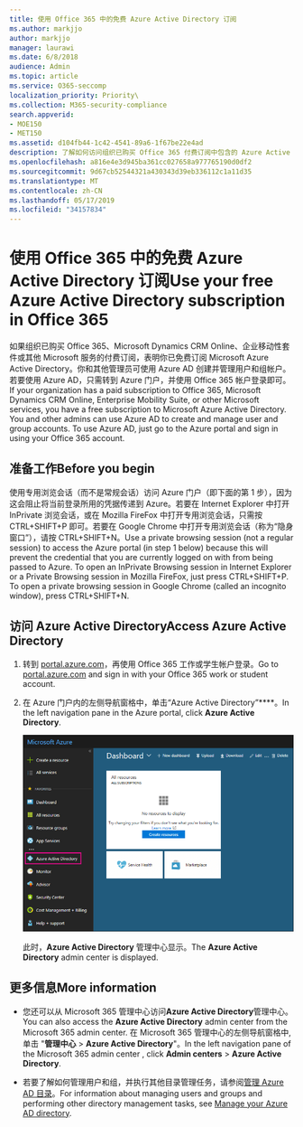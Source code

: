 ```yaml
---
title: 使用 Office 365 中的免费 Azure Active Directory 订阅
ms.author: markjjo
author: markjjo
manager: laurawi
ms.date: 6/8/2018
audience: Admin
ms.topic: article
ms.service: O365-seccomp
localization_priority: Priority\
ms.collection: M365-security-compliance
search.appverid:
- MOE150
- MET150
ms.assetid: d104fb44-1c42-4541-89a6-1f67be22e4ad
description: 了解如何访问组织已购买 Office 365 付费订阅中包含的 Azure Active Directory。
ms.openlocfilehash: a816e4e3d945ba361cc027658a977765190d0df2
ms.sourcegitcommit: 9d67cb52544321a430343d39eb336112c1a11d35
ms.translationtype: MT
ms.contentlocale: zh-CN
ms.lasthandoff: 05/17/2019
ms.locfileid: "34157834"
---
```

# <a name="use-your-free-azure-active-directory-subscription-in-office-365"></a><span data-ttu-id="32220-103">使用 Office 365 中的免费 Azure Active Directory 订阅</span><span class="sxs-lookup"><span data-stu-id="32220-103">Use your free Azure Active Directory subscription in Office 365</span></span>

<span data-ttu-id="32220-p101">如果组织已购买 Office 365、Microsoft Dynamics CRM Online、企业移动性套件或其他 Microsoft 服务的付费订阅，表明你已免费订阅 Microsoft Azure Active Directory。你和其他管理员可使用 Azure AD 创建并管理用户和组帐户。若要使用 Azure AD，只需转到 Azure 门户，并使用 Office 365 帐户登录即可。</span><span class="sxs-lookup"><span data-stu-id="32220-p101">If your organization has a paid subscription to Office 365, Microsoft Dynamics CRM Online, Enterprise Mobility Suite, or other Microsoft services, you have a free subscription to Microsoft Azure Active Directory. You and other admins can use Azure AD to create and manage user and group accounts. To use Azure AD, just go to the Azure portal and sign in using your Office 365 account.</span></span>
  
## <a name="before-you-begin"></a><span data-ttu-id="32220-107">准备工作</span><span class="sxs-lookup"><span data-stu-id="32220-107">Before you begin</span></span>

<span data-ttu-id="32220-p102">使用专用浏览会话（而不是常规会话）访问 Azure 门户（即下面的第 1 步），因为这会阻止将当前登录所用的凭据传递到 Azure。若要在 Internet Explorer 中打开 InPrivate 浏览会话，或在 Mozilla FireFox 中打开专用浏览会话，只需按 CTRL+SHIFT+P 即可。若要在 Google Chrome 中打开专用浏览会话（称为“隐身窗口”），请按 CTRL+SHIFT+N。</span><span class="sxs-lookup"><span data-stu-id="32220-p102">Use a private browsing session (not a regular session) to access the Azure portal (in step 1 below) because this will prevent the credential that you are currently logged on with from being passed to Azure. To open an InPrivate Browsing session in Internet Explorer or a Private Browsing session in Mozilla FireFox, just press CTRL+SHIFT+P. To open a private browsing session in Google Chrome (called an incognito window), press CTRL+SHIFT+N.</span></span>
  
## <a name="access-azure-active-directory"></a><span data-ttu-id="32220-111">访问 Azure Active Directory</span><span class="sxs-lookup"><span data-stu-id="32220-111">Access Azure Active Directory</span></span>

1. <span data-ttu-id="32220-112">转到 [portal.azure.com](https://portal.azure.com)，再使用 Office 365 工作或学生帐户登录。</span><span class="sxs-lookup"><span data-stu-id="32220-112">Go to [portal.azure.com](https://portal.azure.com) and sign in with your Office 365 work or student account.</span></span> 
    
2. <span data-ttu-id="32220-113">在 Azure 门户内的左侧导航窗格中，单击“Azure Active Directory”\*\*\*\*。</span><span class="sxs-lookup"><span data-stu-id="32220-113">In the left navigation pane in the Azure portal, click **Azure Active Directory**.</span></span>
    
    ![在 Azure 门户内的左侧导航窗格中，单击“Azure Active Directory”。](media/97d2d72f-ac20-46ab-898c-851f6009b453.png)
  
    <span data-ttu-id="32220-115">此时，**Azure Active Directory** 管理中心显示。</span><span class="sxs-lookup"><span data-stu-id="32220-115">The **Azure Active Directory** admin center is displayed.</span></span> 
    
## <a name="more-information"></a><span data-ttu-id="32220-116">更多信息</span><span class="sxs-lookup"><span data-stu-id="32220-116">More information</span></span>

- <span data-ttu-id="32220-117">您还可以从 Microsoft 365 管理中心访问**Azure Active Directory**管理中心。</span><span class="sxs-lookup"><span data-stu-id="32220-117">You can also access the **Azure Active Directory** admin center from the Microsoft 365 admin center.</span></span> <span data-ttu-id="32220-118">在 Microsoft 365 管理中心的左侧导航窗格中, 单击 "**管理中心** \> **Azure Active Directory**"。</span><span class="sxs-lookup"><span data-stu-id="32220-118">In the left navigation pane of the Microsoft 365 admin center , click **Admin centers** \> **Azure Active Directory**.</span></span>
    
- <span data-ttu-id="32220-119">若要了解如何管理用户和组，并执行其他目录管理任务，请参阅[管理 Azure AD 目录](https://docs.microsoft.com/azure/active-directory/active-directory-administer)。</span><span class="sxs-lookup"><span data-stu-id="32220-119">For information about managing users and groups and performing other directory management tasks, see [Manage your Azure AD directory](https://docs.microsoft.com/azure/active-directory/active-directory-administer).</span></span>
